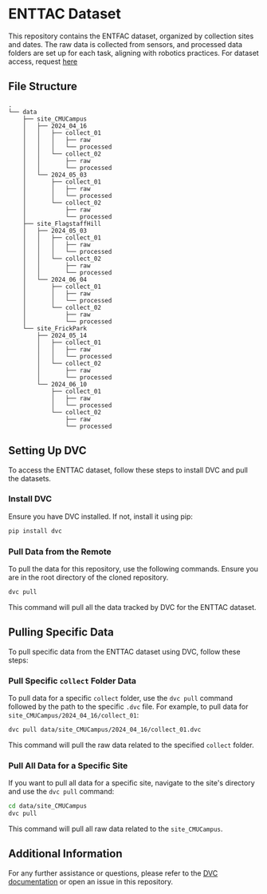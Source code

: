 
# ENTTAC Dataset

This repository contains the ENTFAC dataset, organized by collection sites and dates. The raw data is collected from sensors, and processed data folders are set up for each task, aligning with robotics practices.  For dataset access, request [here](https://forms.gle/cJ6XuxaEUu76NkH77)

## File Structure

```
.
└── data
    ├── site_CMUCampus
    │   ├── 2024_04_16
    │   │   ├── collect_01
    │   │   │   ├── raw
    │   │   │   └── processed
    │   │   └── collect_02
    │   │       ├── raw
    │   │       └── processed
    │   └── 2024_05_03
    │       ├── collect_01
    │       │   ├── raw
    │       │   └── processed
    │       └── collect_02
    │           ├── raw
    │           └── processed
    ├── site_FlagstaffHill
    │   ├── 2024_05_03
    │   │   ├── collect_01
    │   │   │   ├── raw
    │   │   │   └── processed
    │   │   └── collect_02
    │   │       ├── raw
    │   │       └── processed
    │   └── 2024_06_04
    │       ├── collect_01
    │       │   ├── raw
    │       │   └── processed
    │       └── collect_02
    │           ├── raw
    │           └── processed
    └── site_FrickPark
        ├── 2024_05_14
        │   ├── collect_01
        │   │   ├── raw
        │   │   └── processed
        │   └── collect_02
        │       ├── raw
        │       └── processed
        └── 2024_06_10
            ├── collect_01
            │   ├── raw
            │   └── processed
            └── collect_02
                ├── raw
                └── processed
```

## Setting Up DVC

To access the ENTTAC dataset, follow these steps to install DVC and pull the datasets.

### Install DVC

Ensure you have DVC installed. If not, install it using pip:

```bash
pip install dvc
```

### Pull Data from the Remote

To pull the data for this repository, use the following commands. Ensure you are in the root directory of the cloned repository.

```bash
dvc pull
```

This command will pull all the data tracked by DVC for the ENTTAC dataset.

## Pulling Specific Data

To pull specific data from the ENTTAC dataset using DVC, follow these steps:

### Pull Specific `collect` Folder Data

To pull data for a specific `collect` folder, use the `dvc pull` command followed by the path to the specific `.dvc` file. For example, to pull data for `site_CMUCampus/2024_04_16/collect_01`:

```bash
dvc pull data/site_CMUCampus/2024_04_16/collect_01.dvc
```

This command will pull the raw data related to the specified `collect` folder.

### Pull All Data for a Specific Site

If you want to pull all data for a specific site, navigate to the site's directory and use the `dvc pull` command:

```bash
cd data/site_CMUCampus
dvc pull
```

This command will pull all raw data related to the `site_CMUCampus`.

## Additional Information

For any further assistance or questions, please refer to the [DVC documentation](https://dvc.org/doc) or open an issue in this repository.
